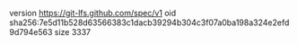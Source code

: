 version https://git-lfs.github.com/spec/v1
oid sha256:7e5d11b528d63566383c1dacb39294b304c3f07a0ba198a324e2efd9d794e563
size 3337
